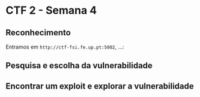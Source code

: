 # CTF 2 - Semana 4

## Reconhecimento

Entramos em `http://ctf-fsi.fe.up.pt:5002`, ...:

## Pesquisa e escolha da vulnerabilidade

## Encontrar um exploit e explorar a vulnerabilidade
